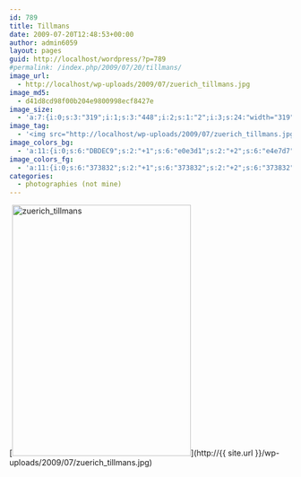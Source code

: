 ```yaml
---
id: 789
title: Tillmans
date: 2009-07-20T12:48:53+00:00
author: admin6059
layout: pages
guid: http://localhost/wordpress/?p=789
#permalink: /index.php/2009/07/20/tillmans/
image_url:
  - http://localhost/wp-uploads/2009/07/zuerich_tillmans.jpg
image_md5:
  - d41d8cd98f00b204e9800998ecf8427e
image_size:
  - 'a:7:{i:0;s:3:"319";i:1;s:3:"448";i:2;s:1:"2";i:3;s:24:"width="319" height="448"";s:4:"bits";s:1:"8";s:8:"channels";s:1:"3";s:4:"mime";s:10:"image/jpeg";}'
image_tag:
  - '<img src="http://localhost/wp-uploads/2009/07/zuerich_tillmans.jpg?w=560" class="aligncenter size-full wp-image-788" title="zuerich_tillmans"   alt="zuerich_tillmans"    />'
image_colors_bg:
  - 'a:11:{i:0;s:6:"DBDEC9";s:2:"+1";s:6:"e0e3d1";s:2:"+2";s:6:"e4e7d7";s:2:"+3";s:6:"eeefe5";s:2:"+4";s:6:"f6f7f1";s:2:"+5";s:6:"fcfcfa";i:-1;s:6:"babdab";i:-2;s:6:"a4a797";i:-3;s:6:"6e6f65";i:-4;s:6:"373832";i:-5;s:6:"161614";}'
image_colors_fg:
  - 'a:11:{i:0;s:6:"373832";s:2:"+1";s:6:"373832";s:2:"+2";s:6:"373832";s:2:"+3";s:6:"6e6f65";s:2:"+4";s:6:"6e6f65";s:2:"+5";s:6:"6e6f65";i:-1;s:6:"373832";i:-2;s:6:"000000";i:-3;s:6:"eeefe5";i:-4;s:6:"dbdec9";i:-5;s:6:"dbdec9";}'
categories:
  - photographies (not mine)
---
```

[<img class="aligncenter size-full wp-image-788" title="zuerich_tillmans" src="http://{{ site.url }}/wp-uploads/2009/07/zuerich_tillmans.jpg" alt="zuerich_tillmans" width="319" height="448" srcset="http://{{ site.url }}/wp-content/uploads/2009/07/zuerich_tillmans.jpg 319w, http://{{ site.url }}/wp-content/uploads/2009/07/zuerich_tillmans-214x300.jpg 214w" sizes="(max-width: 319px) 100vw, 319px" />](http://{{ site.url }}/wp-uploads/2009/07/zuerich_tillmans.jpg)